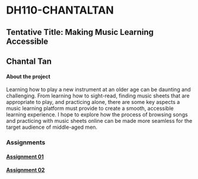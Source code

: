 # DH110-CHANTALTAN
## Tentative Title: Making Music Learning Accessible
## Chantal Tan
#### About the project
Learning how to play a new instrument at an older age can be daunting and challenging. From learning how to sight-read, finding music sheets that are appropriate to play, and practicing alone, there are some key aspects a music learning platform must provide to create a smooth, accessible learning experience. I hope to explore how the process of browsing songs and practicing with music sheets online can be made more seamless for the target audience of middle-aged men.

### Assignments
#### [Assignment 01](https://github.com/chantaltan/DH110-CHANTALTAN/tree/main/assignment01)
#### [Assignment 02](https://github.com/chantaltan/DH110-CHANTALTAN/blob/main/assignment02/README.md)


